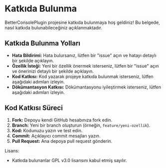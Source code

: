 # Katkıda Bulunma

BetterConsolePlugin projesine katkıda bulunmaya hoş geldiniz! Bu belgede, nasıl katkıda bulunabileceğiniz açıklanmaktadır.

## Katkıda Bulunma Yolları

*   **Hata Bildirimi:** Hata bulursanız, lütfen bir "issue" açın ve hatayı detaylı bir şekilde açıklayın.
*   **Özellik İsteği:** Yeni bir özellik önermek isterseniz, lütfen bir "issue" açın ve önerinizi detaylı bir şekilde açıklayın.
*   **Kod Katkısı:** Kod yazarak projeye katkıda bulunmak isterseniz, lütfen aşağıdaki adımları izleyin.
*   **Dökümantasyon Katkısı:** Dökümantasyonu iyileştirmek isterseniz, lütfen aşağıdaki adımları izleyin.

## Kod Katkısı Süreci

1.  **Fork:** Depoyu kendi GitHub hesabınıza fork edin.
2.  **Branch:** Yeni bir branch oluşturun (örneğin, `feature/yeni-ozellik`).
3.  **Kod:** Kodunuzu yazın ve test edin.
4.  **Commit:** Açıklayıcı commit mesajları yazın.
5.  **Pull Request:** Ana depoya pull request gönderin.

Lisans:
*   Katkıda bulunanlar GPL v3.0 lisansını kabul etmiş sayılır.
